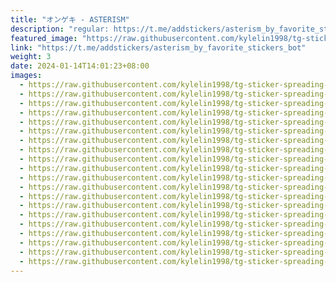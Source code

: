 ```yaml
---
title: "オンゲキ - ASTERISM"
description: "regular: https://t.me/addstickers/asterism_by_favorite_stickers_bot"
featured_image: "https://raw.githubusercontent.com/kylelin1998/tg-sticker-spreading-worldwide-images/main/img/af9433ee-4f70-411c-9370-55ef65e5464f.jpg"
link: "https://t.me/addstickers/asterism_by_favorite_stickers_bot"
weight: 3
date: 2024-01-14T14:01:23+08:00
images:
  - https://raw.githubusercontent.com/kylelin1998/tg-sticker-spreading-worldwide-images/main/img/af9433ee-4f70-411c-9370-55ef65e5464f.jpg
  - https://raw.githubusercontent.com/kylelin1998/tg-sticker-spreading-worldwide-images/main/img/d8b9927f-2f98-49f0-93a1-51178d87e573.jpg
  - https://raw.githubusercontent.com/kylelin1998/tg-sticker-spreading-worldwide-images/main/img/ec960f53-0fd5-4417-a016-4404ea5d029a.jpg
  - https://raw.githubusercontent.com/kylelin1998/tg-sticker-spreading-worldwide-images/main/img/5b6b2472-b3de-4d53-9369-55a3f3abc96b.jpg
  - https://raw.githubusercontent.com/kylelin1998/tg-sticker-spreading-worldwide-images/main/img/c8ce3ec0-30be-4338-b16e-ef3597466161.jpg
  - https://raw.githubusercontent.com/kylelin1998/tg-sticker-spreading-worldwide-images/main/img/50eb861b-94f0-4507-9201-8fff618e030f.jpg
  - https://raw.githubusercontent.com/kylelin1998/tg-sticker-spreading-worldwide-images/main/img/3afbcad9-2673-421c-bb43-539e5ad99f04.jpg
  - https://raw.githubusercontent.com/kylelin1998/tg-sticker-spreading-worldwide-images/main/img/767b7d3d-7e97-45a6-88f0-005c0fa3ab6c.jpg
  - https://raw.githubusercontent.com/kylelin1998/tg-sticker-spreading-worldwide-images/main/img/2f0139c9-8724-4b67-81b4-ee24e1b53686.jpg
  - https://raw.githubusercontent.com/kylelin1998/tg-sticker-spreading-worldwide-images/main/img/a62eaa40-0352-4a47-8457-2ee3b6e7588e.jpg
  - https://raw.githubusercontent.com/kylelin1998/tg-sticker-spreading-worldwide-images/main/img/887a12db-8b0c-4e65-85f9-a6db107d2603.jpg
  - https://raw.githubusercontent.com/kylelin1998/tg-sticker-spreading-worldwide-images/main/img/c63e7745-8c02-415d-a0e6-b488d85db9d3.jpg
  - https://raw.githubusercontent.com/kylelin1998/tg-sticker-spreading-worldwide-images/main/img/ec319f93-0ff5-4c06-83cb-7882437edbc6.jpg
  - https://raw.githubusercontent.com/kylelin1998/tg-sticker-spreading-worldwide-images/main/img/498be74d-6128-4a8b-91b2-c7faaa37d8e4.jpg
  - https://raw.githubusercontent.com/kylelin1998/tg-sticker-spreading-worldwide-images/main/img/1438fc56-354e-4633-a53e-492ae2746458.jpg
  - https://raw.githubusercontent.com/kylelin1998/tg-sticker-spreading-worldwide-images/main/img/350b8e48-28c4-46be-b94d-821bdccc7013.jpg
  - https://raw.githubusercontent.com/kylelin1998/tg-sticker-spreading-worldwide-images/main/img/98661769-3635-4d0b-afb3-a2497c7a6bfe.jpg
  - https://raw.githubusercontent.com/kylelin1998/tg-sticker-spreading-worldwide-images/main/img/b7dce71c-8cdf-487a-b016-849f4770c661.jpg
  - https://raw.githubusercontent.com/kylelin1998/tg-sticker-spreading-worldwide-images/main/img/df285e70-1f02-4cb9-aeb6-5d8d3abf29da.jpg
  - https://raw.githubusercontent.com/kylelin1998/tg-sticker-spreading-worldwide-images/main/img/a566cea9-ad96-4db6-8139-bfd18e94569a.jpg
---
```

